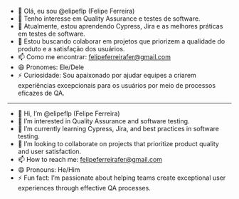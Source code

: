 - 👋 Olá, eu sou @elipeflp (Felipe Ferreira)
- 👀 Tenho interesse em Quality Assurance e testes de software.
- 🌱 Atualmente, estou aprendendo Cypress, Jira e as melhores práticas em testes de software.
- 💞️ Estou buscando colaborar em projetos que priorizem a qualidade do produto e a satisfação dos usuários.
- 📫 Como me encontrar: felipeferreirafer@gmail.com
- 😄 Pronomes: Ele/Dele
- ⚡ Curiosidade: Sou apaixonado por ajudar equipes a criarem experiências excepcionais para os usuários por meio de processos eficazes de QA.

--------------------------------------------------------------------------

- 👋 Hi, I’m @elipeflp (Felipe Ferreira)
- 👀 I’m interested in Quality Assurance and software testing.
- 🌱 I’m currently learning Cypress, Jira, and best practices in software testing.
- 💞️ I’m looking to collaborate on projects that prioritize product quality and user satisfaction.
- 📫 How to reach me: felipeferreirafer@gmail.com
- 😄 Pronouns: He/Him
- ⚡ Fun fact: I’m passionate about helping teams create exceptional user experiences through effective QA processes.


<!---
elipeflp/elipeflp is a ✨ special ✨ repository because its `README.md` (this file) appears on your GitHub profile.
You can click the Preview link to take a look at your changes.
--->
